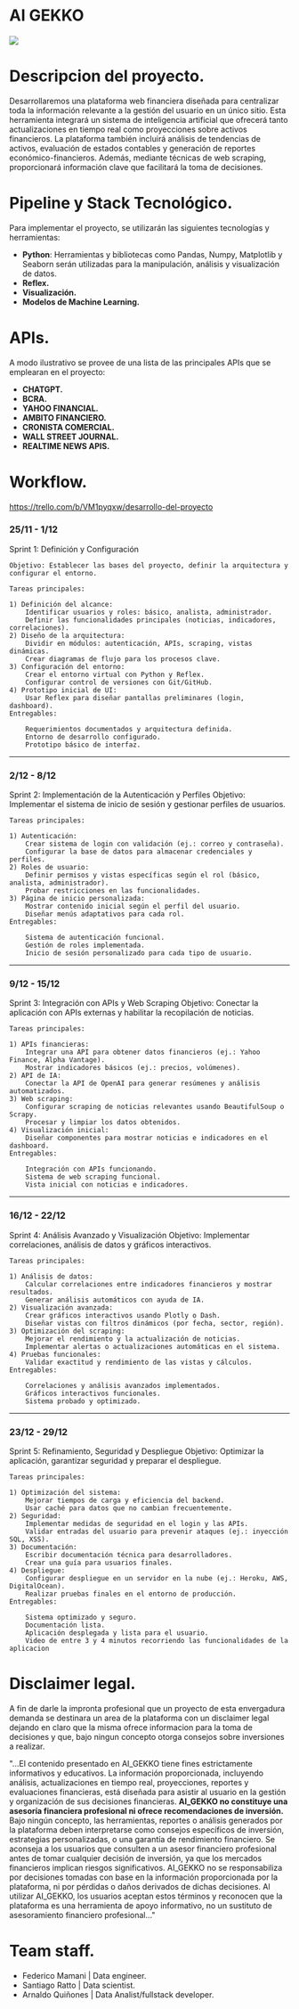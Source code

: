 # AI GEKKO
##### ![](https://github.com/arnaldoquinones/henry_ai/blob/master/media/ia_gekko.png?raw=true)

# Descripcion del proyecto.

Desarrollaremos una plataforma web financiera diseñada para centralizar toda la información relevante a la gestión del usuario en un único sitio. Esta herramienta integrará un sistema de inteligencia artificial que ofrecerá tanto actualizaciones en tiempo real como proyecciones sobre activos financieros. 
La plataforma también incluirá análisis de tendencias de activos, evaluación de estados contables y generación de reportes económico-financieros. Además, mediante técnicas de web scraping, proporcionará información clave que facilitará la toma de decisiones.


# Pipeline y Stack Tecnológico.

Para implementar el proyecto, se utilizarán las siguientes tecnologías y herramientas:

- **Python**: Herramientas y bibliotecas como Pandas, Numpy, Matplotlib y Seaborn serán utilizadas para la manipulación, análisis y visualización de datos.
- **Reflex.** 
- **Visualización.**
- **Modelos de Machine Learning.**

# APIs.
A modo ilustrativo se provee de una lista de las principales APIs que se emplearan en el proyecto:

- **CHATGPT.**
- **BCRA.**
- **YAHOO FINANCIAL.**
- **AMBITO FINANCIERO.**
- **CRONISTA COMERCIAL.**
- **WALL STREET JOURNAL.**
- **REALTIME NEWS APIS.**

# Workflow.

https://trello.com/b/VM1pyqxw/desarrollo-del-proyecto

### 25/11 - 1/12
Sprint 1: Definición y Configuración

	Objetivo: Establecer las bases del proyecto, definir la arquitectura y configurar el entorno.

	Tareas principales:

	1) Definición del alcance:
		Identificar usuarios y roles: básico, analista, administrador.
		Definir las funcionalidades principales (noticias, indicadores, correlaciones).
	2) Diseño de la arquitectura:
		Dividir en módulos: autenticación, APIs, scraping, vistas dinámicas.
		Crear diagramas de flujo para los procesos clave.
	3) Configuración del entorno:
		Crear el entorno virtual con Python y Reflex.
		Configurar control de versiones con Git/GitHub.
	4) Prototipo inicial de UI:
		Usar Reflex para diseñar pantallas preliminares (login, dashboard).
	Entregables:

		Requerimientos documentados y arquitectura definida.
		Entorno de desarrollo configurado.
		Prototipo básico de interfaz.

-------------------------------------------------------------------------------------------------------------------

### 2/12 - 8/12
Sprint 2: Implementación de la Autenticación y Perfiles
	Objetivo: Implementar el sistema de inicio de sesión y gestionar perfiles de usuarios.

	Tareas principales:

	1) Autenticación:
		Crear sistema de login con validación (ej.: correo y contraseña).
		Configurar la base de datos para almacenar credenciales y perfiles.
	2) Roles de usuario:
		Definir permisos y vistas específicas según el rol (básico, analista, administrador).
		Probar restricciones en las funcionalidades.
	3) Página de inicio personalizada:
		Mostrar contenido inicial según el perfil del usuario.
		Diseñar menús adaptativos para cada rol.
	Entregables:

		Sistema de autenticación funcional.
		Gestión de roles implementada.
		Inicio de sesión personalizado para cada tipo de usuario.

-------------------------------------------------------------------------------------------------------------------

### 9/12 - 15/12
Sprint 3: Integración con APIs y Web Scraping
	Objetivo: Conectar la aplicación con APIs externas y habilitar la recopilación de noticias.

	Tareas principales:

	1) APIs financieras:
		Integrar una API para obtener datos financieros (ej.: Yahoo Finance, Alpha Vantage).
		Mostrar indicadores básicos (ej.: precios, volúmenes).
	2) API de IA:
		Conectar la API de OpenAI para generar resúmenes y análisis automatizados.
	3) Web scraping:
		Configurar scraping de noticias relevantes usando BeautifulSoup o Scrapy.
		Procesar y limpiar los datos obtenidos.
	4) Visualización inicial:
		Diseñar componentes para mostrar noticias e indicadores en el dashboard.
	Entregables:

		Integración con APIs funcionando.
		Sistema de web scraping funcional.
		Vista inicial con noticias e indicadores.

-------------------------------------------------------------------------------------------------------------------

### 16/12 - 22/12
Sprint 4: Análisis Avanzado y Visualización
	Objetivo: Implementar correlaciones, análisis de datos y gráficos interactivos.

	Tareas principales:

	1) Análisis de datos:
		Calcular correlaciones entre indicadores financieros y mostrar resultados.
		Generar análisis automáticos con ayuda de IA.
	2) Visualización avanzada:
		Crear gráficos interactivos usando Plotly o Dash.
		Diseñar vistas con filtros dinámicos (por fecha, sector, región).
	3) Optimización del scraping:
		Mejorar el rendimiento y la actualización de noticias.
		Implementar alertas o actualizaciones automáticas en el sistema.
	4) Pruebas funcionales:
		Validar exactitud y rendimiento de las vistas y cálculos.
	Entregables:

		Correlaciones y análisis avanzados implementados.
		Gráficos interactivos funcionales.
		Sistema probado y optimizado.

--------------------------------------------------------------------------------------------------------------------

### 23/12 - 29/12
Sprint 5: Refinamiento, Seguridad y Despliegue
	Objetivo: Optimizar la aplicación, garantizar seguridad y preparar el despliegue.

	Tareas principales:

	1) Optimización del sistema:
		Mejorar tiempos de carga y eficiencia del backend.
		Usar caché para datos que no cambian frecuentemente.
	2) Seguridad:
		Implementar medidas de seguridad en el login y las APIs.
		Validar entradas del usuario para prevenir ataques (ej.: inyección SQL, XSS).
	3) Documentación:
		Escribir documentación técnica para desarrolladores.
		Crear una guía para usuarios finales.
	4) Despliegue:
		Configurar despliegue en un servidor en la nube (ej.: Heroku, AWS, DigitalOcean).
		Realizar pruebas finales en el entorno de producción.
	Entregables:

		Sistema optimizado y seguro.
		Documentación lista.
		Aplicación desplegada y lista para el usuario.
		Video de entre 3 y 4 minutos recorriendo las funcionalidades de la aplicacion

# Disclaimer legal.

A fin de darle la impronta profesional que un proyecto de esta envergadura demanda se destinara un area de la plataforma con un disclaimer legal dejando en claro que la misma ofrece informacion para la toma de decisiones y que, bajo ningun concepto otorga consejos sobre inversiones a realizar. 

"...El contenido presentado en AI_GEKKO tiene fines estrictamente informativos y educativos. La información proporcionada, incluyendo análisis, actualizaciones en tiempo real, proyecciones, reportes y evaluaciones financieras, está diseñada para asistir al usuario en la gestión y organización de sus decisiones financieras. 
**AI_GEKKO no constituye una asesoría financiera profesional ni ofrece recomendaciones de inversión.** Bajo ningún concepto, las herramientas, reportes o análisis generados por la plataforma deben interpretarse como consejos específicos de inversión, estrategias personalizadas, o una garantía de rendimiento financiero.
Se aconseja a los usuarios que consulten a un asesor financiero profesional antes de tomar cualquier decisión de inversión, ya que los mercados financieros implican riesgos significativos. AI_GEKKO no se responsabiliza por decisiones tomadas con base en la información proporcionada por la plataforma, ni por pérdidas o daños derivados de dichas decisiones.
Al utilizar AI_GEKKO, los usuarios aceptan estos términos y reconocen que la plataforma es una herramienta de apoyo informativo, no un sustituto de asesoramiento financiero profesional..."

# Team staff.

- Federico Mamani  | Data engineer.
- Santiago Ratto   | Data scientist.
- Arnaldo Quiñones | Data Analist/fullstack developer.




